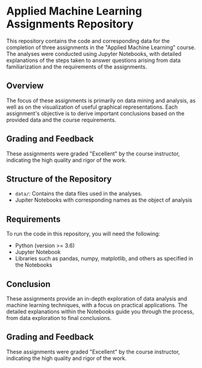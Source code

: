 # Applied Machine Learning Assignments Repository

This repository contains the code and corresponding data for the completion of three assignments in the "Applied Machine Learning" course. The analyses were conducted using Jupyter Notebooks, with detailed explanations of the steps taken to answer questions arising from data familiarization and the requirements of the assignments.

## Overview

The focus of these assignments is primarily on data mining and analysis, as well as on the visualization of useful graphical representations. Each assignment's objective is to derive important conclusions based on the provided data and the course requirements.

## Grading and Feedback

These assignments were graded "Excellent" by the course instructor, indicating the high quality and rigor of the work.

## Structure of the Repository

- `data/`: Contains the data files used in the analyses.
-  Jupiter Notebooks with corresponding names as the object of analysis

## Requirements

To run the code in this repository, you will need the following:
- Python (version >= 3.6)
- Jupyter Notebook
- Libraries such as pandas, numpy, matplotlib, and others as specified in the Notebooks

## Conclusion

These assignments provide an in-depth exploration of data analysis and machine learning techniques, with a focus on practical applications. The detailed explanations within the Notebooks guide you through the process, from data exploration to final conclusions.

## Grading and Feedback

These assignments were graded "Excellent" by the course instructor, indicating the high quality and rigor of the work.
